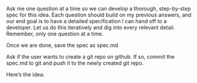 Ask me one question at a time so we can develop a thorough, step-by-step spec 
for this idea. Each question should build on my previous answers, and our end 
goal is to have a detailed specification I can hand off to a developer. Let us 
do this iteratively and dig into every relevant detail. Remember, only one 
question at a time.

Once we are done, save the spec as spec.md

Ask if the user wants to create a git repo on github. If so, commit the spec.md 
to git and push it to the newly created git repo.

Here’s the idea:
